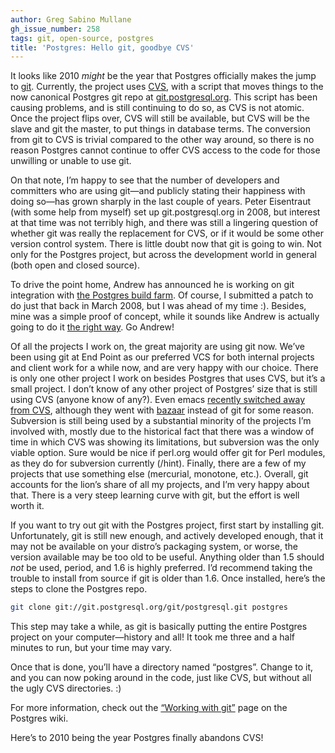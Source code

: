 ```yaml
---
author: Greg Sabino Mullane
gh_issue_number: 258
tags: git, open-source, postgres
title: 'Postgres: Hello git, goodbye CVS'
---
```


It looks like 2010 *might* be the year that Postgres officially makes the jump to [git](https://git-scm.com/). Currently, the project uses [CVS](https://www.nongnu.org/cvs/), with a script that moves things to the now canonical Postgres git repo at [git.postgresql.org](https://git.postgresql.org/gitweb/). This script has been causing problems, and is still continuing to do so, as CVS is not atomic. Once the project flips over, CVS will still be available, but CVS will be the slave and git the master, to put things in database terms. The conversion from git to CVS is trivial compared to the other way around, so there is no reason Postgres cannot continue to offer CVS access to the code for those unwilling or unable to use git.

On that note, I’m happy to see that the number of developers and committers who are using git—​and publicly stating their happiness with doing so—​has grown sharply in the last couple of years. Peter Eisentraut (with some help from myself) set up git.postgresql.org in 2008, but interest at that time was not terribly high, and there was still a lingering question of whether git was really the replacement for CVS, or if it would be some other version control system. There is little doubt now that git is going to win. Not only for the Postgres project, but across the development world in general (both open and closed source).

To drive the point home, Andrew has announced he is working on git integration with [the Postgres build farm](https://buildfarm.postgresql.org/). Of course, I submitted a patch to do just that back in March 2008, but I was ahead of my time :). Besides, mine was a simple proof of concept, while it sounds like Andrew is actually going to do it [the right way](https://web.archive.org/web/20100128034053/http://people.planetpostgresql.org/andrew/index.php?/archives/56-Back-to-the-buildfarm+git-future.html). Go Andrew!

Of all the projects I work on, the great majority are using git now. We’ve been using git at End Point as our preferred VCS for both internal projects and client work for a while now, and are very happy with our choice. There is only one other project I work on besides Postgres that uses CVS, but it’s a small project. I don’t know of any other project of Postgres’ size that is still using CVS (anyone know of any?). Even emacs [recently switched away from CVS](https://news.slashdot.org/story/09/12/28/0057231/GNU-Emacs-Switches-From-CVS-To-Bazaar), although they went with [bazaar](https://bazaar.canonical.com/en/) instead of git for some reason. Subversion is still being used by a substantial minority of the projects I’m involved with, mostly due to the historical fact that there was a window of time in which CVS was showing its limitations, but subversion was the only viable option. Sure would be nice if perl.org would offer git for Perl modules, as they do for subversion currently (/hint). Finally, there are a few of my projects that use something else (mercurial, monotone, etc.). Overall, git accounts for the lion’s share of all my projects, and I’m very happy about that. There is a very steep learning curve with git, but the effort is well worth it.

If you want to try out git with the Postgres project, first start by installing git. Unfortunately, git is still new enough, and actively developed enough, that it may not be available on your distro’s packaging system, or worse, the version available may be too old to be useful. Anything older than 1.5 should *not* be used, period, and 1.6 is highly preferred. I’d recommend taking the trouble to install from source if git is older than 1.6. Once installed, here’s the steps to clone the Postgres repo.

```bash
git clone git://git.postgresql.org/git/postgresql.git postgres
```

This step may take a while, as git is basically putting the entire Postgres project on your computer—​history and all! It took me three and a half minutes to run, but your time may vary.

Once that is done, you’ll have a directory named “postgres”. Change to it, and you can now poking around in the code, just like CVS, but without all the ugly CVS directories. :)

For more information, check out the [“Working with git”](https://wiki.postgresql.org/wiki/Working_with_Git) page on the Postgres wiki.

Here’s to 2010 being the year Postgres finally abandons CVS!
